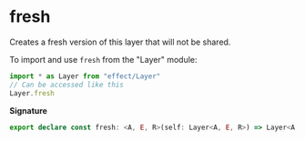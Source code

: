 # fresh

Creates a fresh version of this layer that will not be shared.

To import and use `fresh` from the "Layer" module:

```ts
import * as Layer from "effect/Layer"
// Can be accessed like this
Layer.fresh
```

**Signature**

```ts
export declare const fresh: <A, E, R>(self: Layer<A, E, R>) => Layer<A, E, R>
```

